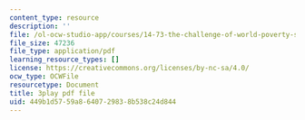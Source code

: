 ```yaml
---
content_type: resource
description: ''
file: /ol-ocw-studio-app/courses/14-73-the-challenge-of-world-poverty-spring-2011/449b1d5759a8640729838b538c24d844_K2LvCx8H0OU.pdf
file_size: 47236
file_type: application/pdf
learning_resource_types: []
license: https://creativecommons.org/licenses/by-nc-sa/4.0/
ocw_type: OCWFile
resourcetype: Document
title: 3play pdf file
uid: 449b1d57-59a8-6407-2983-8b538c24d844
---
```

